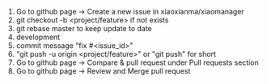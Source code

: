 1. Go to github page -> Create a new issue in xiaoxianma/xiaomanager
2. git checkout -b <project/feature> if not exists
3. git rebase master to keep update to date
4. development
5. commit message "fix #<issue_id>"
6. "git push -u origin <project/feature>" or "git push" for short
7. Go to github page -> Compare & pull request under Pull requests section
8. Go to github page -> Review and Merge pull request
